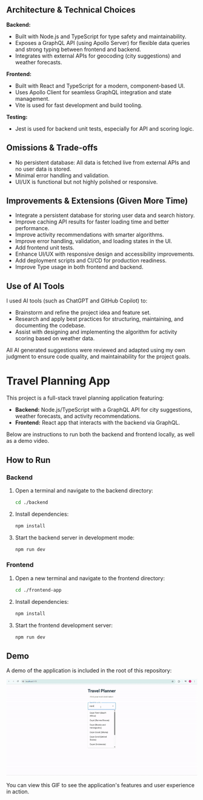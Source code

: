 ## Architecture & Technical Choices

**Backend:**
- Built with Node.js and TypeScript for type safety and maintainability.
- Exposes a GraphQL API (using Apollo Server) for flexible data queries and strong typing between frontend and backend.
- Integrates with external APIs for geocoding (city suggestions) and weather forecasts.

**Frontend:**
- Built with React and TypeScript for a modern, component-based UI.
- Uses Apollo Client for seamless GraphQL integration and state management.
- Vite is used for fast development and build tooling.

**Testing:**
- Jest is used for backend unit tests, especially for API and scoring logic.

## Omissions & Trade-offs

- No persistent database: All data is fetched live from external APIs and no user data is stored.
- Minimal error handling and validation.
- UI/UX is functional but not highly polished or responsive.

## Improvements & Extensions (Given More Time)

- Integrate a persistent database for storing user data and search history.
- Improve caching API results for faster loading time and better performance.
- Improve activity recommendations with smarter algorithms.
- Improve error handling, validation, and loading states in the UI.
- Add frontend unit tests.
- Enhance UI/UX with responsive design and accessibility improvements.
- Add deployment scripts and CI/CD for production readiness.
- Improve Type usage in both frontend and backend.

## Use of AI Tools

I used AI tools (such as ChatGPT and GitHub Copilot) to:
- Brainstorm and refine the project idea and feature set.
- Research and apply best practices for structuring, maintaining, and documenting the codebase.
- Assist with designing and implementing the algorithm for activity scoring based on weather data.

All AI generated suggestions were reviewed and adapted using my own judgment to ensure code quality, and maintainability for the project goals.

# Travel Planning App

This project is a full-stack travel planning application featuring:

- **Backend:** Node.js/TypeScript with a GraphQL API for city suggestions, weather forecasts, and activity recommendations.
- **Frontend:** React app that interacts with the backend via GraphQL.

Below are instructions to run both the backend and frontend locally, as well as a demo video.

## How to Run

### Backend
1. Open a terminal and navigate to the backend directory:
   ```sh
   cd ./backend
   ```
2. Install dependencies:
   ```sh
   npm install
   ```
3. Start the backend server in development mode:
   ```sh
   npm run dev
   ```

### Frontend
1. Open a new terminal and navigate to the frontend directory:
   ```sh
   cd ./frontend-app
   ```
2. Install dependencies:
   ```sh
   npm install
   ```
3. Start the frontend development server:
   ```sh
   npm run dev
   ```


## Demo

A demo of the application is included in the root of this repository:

![Travel App Demo](./Travel-App-Demor.gif)

You can view this GIF to see the application's features and user experience in action.

